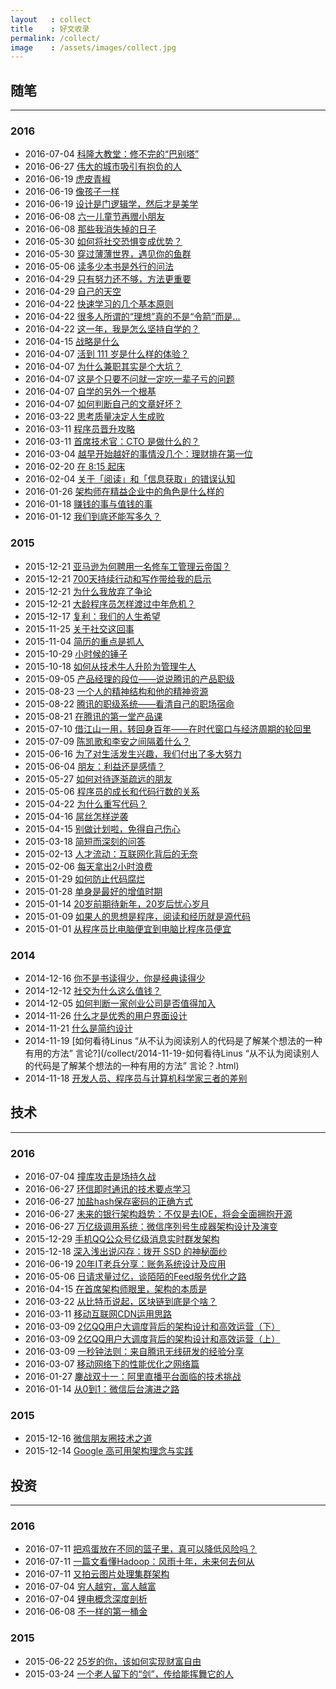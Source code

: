 ```yaml
---
layout   : collect
title    : 好文收录
permalink: /collect/
image    : /assets/images/collect.jpg
---
```



## 随笔
-------------------------------------------------------------------------------

### 2016
  - 2016-07-04 [科隆大教堂：修不完的“巴别塔”](http://www.yuntoo.com/inspiration/15525)
  - 2016-06-27 [伟大的城市吸引有抱负的人](https://wap.koudaitong.com/v2/showcase/feature?alias=10l1weggo&spm=m1466571032871991689732209.autoreply&redirect_count=1)
  - 2016-06-19 [虎皮青椒](http://mp.weixin.qq.com/s?__biz=MzA4NDIyMTEyMA==&mid=200151097&idx=2&sn=3861ff9f981e5ef82984929a41ef2e9b&scene=2&srcid=0616Cb8MAElBfEOq395CgVVX&from=timeline&isappinstalled=0)
  - 2016-06-19 [像孩子一样](http://mp.weixin.qq.com/s?__biz=MjM5NjIyODQyOQ==&mid=401102266&idx=1&sn=5bea192ccd79bb06bfe02e81d34a1030&scene=4#wechat_redirec)
  - 2016-06-19 [设计是门逻辑学，然后才是美学](http://mp.weixin.qq.com/s?__biz=MzA4ODgwNjk1MQ==&mid=2653788300&idx=1&sn=d66d4b6db64fa3d4c70200becfbdd425&scene=0)
  - 2016-06-08 [六一儿童节再赠小朋友](http://mp.weixin.qq.com/s?__biz=MjM5MjAzODU2MA==&mid=2652779773&idx=1&sn=2b2186520e8f363e8a9951357c205af9&scene=0)
  - 2016-06-08 [那些我消失掉的日子](http://mp.weixin.qq.com/s?__biz=MjM5MjAzODU2MA==&mid=2652779781&idx=1&sn=b8ba49c4c7c40196f9852b47f08be586&scene=0)
  - 2016-05-30 [如何将社交恐惧变成优势？](http://mp.weixin.qq.com/s?__biz=MzI0NzE2ODc1Nw==&mid=2650227607&idx=1&sn=ac26a6c95c364b966e2ccf85668c4027&scene=2&srcid=0524M4YrBDLL2IjodFlYSatB&from=timeline&isappinstalled=0)
  - 2016-05-30 [穿过薄薄世界，遇见你的鱼群](http://mp.weixin.qq.com/s?__biz=MzI2OTA3MTA5Mg==&mid=2651747378&idx=1&sn=57311bd00294d9c627e19ad948813911&scene=0)
  - 2016-05-06 [读多少本书是外行的问法](http://mp.weixin.qq.com/s?__biz=MzA5OTc3NzEzMw==&mid=405798320&idx=1&sn=a856af913642cdf07d3214f87029d5a2&scene=0)
  - 2016-04-29 [只有努力还不够，方法更重要](http://mp.weixin.qq.com/s?__biz=MzA3MjM2MzYzOQ==&mid=2651359476&idx=1&sn=1de11bbe5ebb75dc081cb259a020d3ab&scene=0)
  - 2016-04-29 [自己的天空](http://mp.weixin.qq.com/s?__biz=MjM5MjAzODU2MA==&mid=2652779670&idx=1&sn=f42d06c9748440777bfc319cb5956e4a&scene=0)
  - 2016-04-22 [快速学习的几个基本原则](http://mp.weixin.qq.com/s?__biz=MzAxNzI4MTMwMw==&mid=2651629655&idx=1&sn=6957c159e21d392aaf757b81cf4a602b&scene=0)
  - 2016-04-22 [很多人所谓的“理想”真的不是“令箭”而是...](http://mp.weixin.qq.com/s?__biz=MzAxNzI4MTMwMw==&mid=2651629671&idx=1&sn=3935561f1d76d11b8512f8057247d7c4&scene=0)
  - 2016-04-22 [这一年，我是怎么坚持自学的？](http://mp.weixin.qq.com/s?__biz=MzA5MDg0MzA4NQ==&mid=401473629&idx=1&sn=cf945ef0788390c6b12dc99c078a310c&scene=2&srcid=0424M3kmLRZf9AS4jRgw11Ne&from=timeline&isappinstalled=0)
  - 2016-04-15 [战略是什么](http://mp.weixin.qq.com/s?__biz=MzA3ODQzNzU4OQ==&mid=402802580&idx=1&sn=3cd73a5a32184eeeb4066a6cc3214f3b&scene=0)
  - 2016-04-07 [活到 111 岁是什么样的体验？](http://mp.weixin.qq.com/s?__biz=MzAxNzI4MTMwMw==&mid=402987984&idx=1&sn=8e57b0c6e9d9b94878d8ed08f453c560&scene=0)
  - 2016-04-07 [为什么兼职其实是个大坑？](http://mp.weixin.qq.com/s?__biz=MzAwMDgyMTA3Mg==&mid=402001188&idx=1&sn=55bed567c5a2a844edbecb8bcd2dab46&scene=4)
  - 2016-04-07 [这是个只要不问就一定吃一辈子亏的问题](http://mp.weixin.qq.com/s?__biz=MzAxNzI4MTMwMw==&mid=402409740&idx=1&sn=2e6faafcb6a8e97bd7fecf9d00db82cb)
  - 2016-04-07 [自学的另外一个根基](http://mp.weixin.qq.com/s?__biz=MzAxNzI4MTMwMw==&mid=401590797&idx=2&sn=d879902d780341b6faf3de0fbe1ed91c&scene=21)
  - 2016-04-07 [如何判断自己的文章好坏？](http://mp.weixin.qq.com/s?__biz=MzAwMDgyMTA3Mg==&mid=402554543&idx=1&sn=b8e323e2f3cb2d4bf7e18eebaba5962f&scene=0)
  - 2016-03-22 [思考质量决定人生成败](http://mp.weixin.qq.com/s?__biz=MzA3MjM2MzYzOQ==&mid=402911075&idx=1&sn=c9c522ca29ef940a0a34f9e45e3ccde4&scene=0)
  - 2016-03-11 [程序员晋升攻略](http://mp.weixin.qq.com/s?__biz=MzA5MTE0MDUxMA==&mid=404382284&idx=1&sn=87f0cdcb5c41bb556304b0bfb038f4ee&scene=4)
  - 2016-03-11 [首席技术官：CTO 是做什么的？](http://mp.weixin.qq.com/s?__biz=MzA4NTU2MTg3MQ==&mid=405800426&idx=1&sn=7d446c5db81aceb6f4f9a05afa5b75dc&scene=0)
  - 2016-03-04 [越早开始越好的事情没几个：理财排在第一位](http://mp.weixin.qq.com/s?__biz=MzAxNzI4MTMwMw==&mid=210860540&idx=1&sn=7dc4896242df1adb557ab94744e81edd&scene=2&srcid=1006ySpkVEkarsf8DiobobIL&from=timeline&isappinstalled=0)
  - 2016-02-20 [在 8:15 起床](http://mp.weixin.qq.com/s?__biz=MjM5MjAzODU2MA==&mid=401998165&idx=1&sn=c1dfbaba5b0ff28a71e7993e623aef4e&scene=2&srcid=0220o9rC4l4C5V4o9KAvW23h&from=timeline&isappinstalled=0)
  - 2016-02-04 [关于「阅读」和「信息获取」的错误认知](http://mp.weixin.qq.com/s?__biz=MjM5ODIyMTE0MA==&mid=402301357&idx=1&sn=ec748667b0f1f5263ebb0c4294b27c13&scene=0#wechat_redirect)
  - 2016-01-26 [架构师在精益企业中的角色是什么样的](http://mp.weixin.qq.com/s?__biz=MjM5MDE0Mjc4MA==&mid=402424457&idx=1&sn=ee02b11223d58c236eeff5a6a578b75f&scene=0#wechat_redirect)
  - 2016-01-18 [赚钱的事与值钱的事](http://mp.weixin.qq.com/s?__biz=MjM5MjA4MjU4MQ==&mid=405602254&idx=1&sn=931de0a6fdb094aa416b1b27aaa87e05&scene=0#wechat_redirect)
  - 2016-01-12 [我们到底还能写多久？](http://mp.weixin.qq.com/s?__biz=MzA4NDEzNTMyMA==&mid=401655133&idx=1&sn=ce95f714ec62835ff6904f695c1c52c2&scene=0)

### 2015
  - 2015-12-21 [亚马逊为何聘用一名修车工管理云帝国？](http://tech.qq.com/a/20130221/000114.htm)
  - 2015-12-21 [700天持续行动和写作带给我的启示](http://mp.weixin.qq.com/s?__biz=MzAxNzI4MTMwMw==&mid=401253272&idx=2&sn=d6f260c988e5ff0649fb82bb740f4bab&scene=0#wechat_redirect)
  - 2015-12-21 [为什么我放弃了争论](http://mp.weixin.qq.com/s?__biz=MzAxNzI4MTMwMw==&mid=401232868&idx=1&sn=409a658e2642422cc2151fb02997add4&scene=0#wechat_redirect)
  - 2015-12-21 [大龄程序员怎样渡过中年危机？](http://mp.weixin.qq.com/s?__biz=MzA4NzA2NjcyMg==&mid=401318344&idx=1&sn=16ec5029c9837de19716fd9834c6693a&scene=0#wechat_redirect)
  - 2015-12-17 [复利：我们的人生希望](http://mp.weixin.qq.com/s?__biz=MzAxNzI4MTMwMw==&mid=401199907&idx=1&sn=0d5395ca0f0737afefc72a48c7ecd278&scene=2&srcid=12183txqtZ8WyA0sGoJna9IR&from=timeline&isappinstalled=0)
  - 2015-11-25 [关于社交这回事](http://mp.weixin.qq.com/s?__biz=MzA3MDMwOTcwMg==&mid=400481533&idx=1&sn=1952f96ed32f4a1bf911195f7c94c2dd&scene=0#wechat_redirect)
  - 2015-11-04 [简历的重点是抓人](http://mp.weixin.qq.com/s?__biz=MzA3MDMwOTcwMg==&mid=400281808&idx=1&sn=8df65be25bbd0a71f05763f90407c28b&scene=24&srcid=1109bRTu2nA6selXq3NWgoLd#wechat_redirect)
  - 2015-10-29 [小时候的锤子](http://mp.weixin.qq.com/s?__biz=MzA4NDEzNTMyMA==&mid=400137322&idx=1&sn=5eab529cd58a588e8e7da37255d0a60e&scene=0#wechat_redirect)
  - 2015-10-18 [如何从技术牛人升阶为管理牛人](http://mp.weixin.qq.com/s?__biz=MjAzNzMzNTkyMQ==&mid=400063279&idx=1&sn=8626ef7f5a6904ea30cf922b47e161c5&scene=0#wechat_redirect)
  - 2015-09-05 [产品经理的段位——说说腾讯的产品职级](http://mp.weixin.qq.com/s?__biz=MjM5MjA4MjU4MQ==&mid=210851763&idx=1&sn=a830cf763d5e84d323f11c462878eed7&scene=0)
  - 2015-08-23 [一个人的精神结构和他的精神资源](http://mp.weixin.qq.com/s?__biz=MjM5MjA4MjU4MQ==&mid=210509623&idx=1&sn=bd53b0a0e730702c1e2a1e370b69326d&scene=0)
  - 2015-08-22 [腾讯的职级系统——看清自己的职场宿命](http://mp.weixin.qq.com/s?__biz=MjM5MjA4MjU4MQ==&mid=200790551&idx=1&sn=17cb243a839d12f19a997be4d2572537&scene=21)
  - 2015-08-21 [在腾讯的第一堂产品课](http://mp.weixin.qq.com/s?__biz=MjM5MjA4MjU4MQ==&mid=201017426&idx=1&sn=f34e020e5438c3618e1956cbbf2f100f&scene=21)
  - 2015-07-10 [借江山一用，转回身百年——在时代窗口与经济周期的轮回里](http://mp.weixin.qq.com/s?__biz=MjM5MjA4MjU4MQ==&mid=208766630&idx=1&sn=5f5b70f64e73fa2cb5d4cc83fffe05b8&scene=2#rd)
  - 2015-07-09 [陈凯歌和李安之间隔着什么？](http://mp.weixin.qq.com/s?__biz=MjM5OTAwNTQ0MA==&mid=208205965&idx=1&sn=748a5ecfcfadee9d1f60b2a68c3c9874#rd)
  - 2015-06-16 [为了对生活发生兴趣，我们付出了多大努力](http://mp.weixin.qq.com/s?__biz=MzAxMTEyOTQ5OQ==&mid=213243283&idx=1&sn=59773cb8ef5cf8270f605a9e4aec7e8a#rd)
  - 2015-06-04 [朋友：利益还是感情？](http://mp.weixin.qq.com/s?__biz=MzAxMTEyOTQ5OQ==&mid=212685047&idx=1&sn=c6637e5bae4f355ab17952b175dc3d49#rd)
  - 2015-05-27 [如何对待逐渐疏远的朋友](http://mp.weixin.qq.com/s?__biz=MzAxMTEyOTQ5OQ==&mid=212276407&idx=1&sn=0d3166f90c23ca34d1691b38ee8a5f6f#rd)
  - 2015-05-06 [程序员的成长和代码行数的关系](http://mp.weixin.qq.com/s?__biz=MzAxMTEyOTQ5OQ==&mid=211244989&idx=1&sn=02d3612c3dd48d7080c08f9a1fdaa890#rd)
  - 2015-04-22 [为什么重写代码？](http://mp.weixin.qq.com/s?__biz=MzAxMTEyOTQ5OQ==&mid=210785461&idx=1&sn=1f36977945bc5455adbb2dcabc07404c#rd)
  - 2015-04-16 [屌丝怎样逆袭](http://mp.weixin.qq.com/s?__biz=MzAxMTEyOTQ5OQ==&mid=210553300&idx=1&sn=f009836416ed6d82dd4a2e93fdbe1871#rd)
  - 2015-04-15 [别做计划啦，免得自己伤心](http://mp.weixin.qq.com/s?__biz=MzAxMTEyOTQ5OQ==&mid=210508444&idx=1&sn=3c42618bd2efe4163659973232d5ada7#rd)
  - 2015-03-18 [简短而深刻的问答](/collect/2015-03-18-简短而深刻的问答.html)
  - 2015-02-13 [人才流动：互联网化背后的无奈](/collect/2015-02-13-人才流动：互联网化背后的无奈.html)
  - 2015-02-06 [每天拿出2小时浪费](/collect/2015-02-06-每天拿出2小时浪费.html)
  - 2015-01-29 [如何防止代码腐烂](/collect/2015-01-29-如何防止代码腐烂.html)
  - 2015-01-28 [单身是最好的增值时期](/collect/2015-01-28-单身是最好的增值时期.html)
  - 2015-01-14 [20岁前期待新年，20岁后忧心岁月](/collect/2015-01-14-20岁前期待新年，20岁后忧心岁月.html)
  - 2015-01-09 [如果人的思想是程序，阅读和经历就是源代码](/collect/2015-01-09-如果人的思想是程序，阅读和经历就是源代码.html)
  - 2015-01-01 [从程序员比电脑便宜到电脑比程序员便宜](/collect/2015-01-01-从程序员比电脑便宜到电脑比程序员便宜.html)

### 2014
  - 2014-12-16 [你不是书读得少，你是经典读得少](/collect/2014-12-16-你不是书读得少，你是经典读得少.html)
  - 2014-12-12 [社交为什么这么值钱？](/collect/2014-12-12-社交为什么这么值钱？.html)
  - 2014-12-05 [如何判断一家创业公司是否值得加入](/collect/2014-12-05-如何判断一家创业公司是否值得加入.html)
  - 2014-11-26 [什么才是优秀的用户界面设计](/collect/2014-11-26-什么才是优秀的用户界面设计.html)
  - 2014-11-21 [什么是简约设计](/collect/2014-11-21-什么是简约设计.html)
  - 2014-11-19 [如何看待Linus “从不认为阅读别人的代码是了解某个想法的一种有用的方法” 言论?](/collect/2014-11-19-如何看待Linus “从不认为阅读别人的代码是了解某个想法的一种有用的方法” 言论？.html)
  - 2014-11-18 [开发人员、程序员与计算机科学家三者的差别](/collect/2014-11-18-开发人员、程序员与计算机科学家三者的差别.html)


## 技术
-------------------------------------------------------------------------------

### 2016
  - 2016-07-04 [撞库攻击是场持久战](http://mp.weixin.qq.com/s?__biz=MjM5OTk2MTMxOQ==&mid=2727827047&idx=1&sn=53b703e555c83ccc0399473d914902ff&scene=0)
  - 2016-06-27 [环信即时通讯的技术要点学习](http://mp.weixin.qq.com/s?__biz=MzAwNjQwNzU2NQ==&mid=2650342773&idx=1&sn=ed013e21e081c81c2a4dbf220df732d9&scene=2&srcid=0626bW6vBht4UtgyacDVKZXc&from=timeline&isappinstalled=0)
  - 2016-06-27 [加盐hash保存密码的正确方式](http://drops.wooyun.org/papers/1066)
  - 2016-06-27 [未来的银行架构趋势：不仅是去IOE，将会全面拥抱开源](http://mp.weixin.qq.com/s?__biz=MzA5Nzc4OTA1Mw==&mid=410154363&idx=1&sn=bf7fc1146666f27a2da6b124b441024f&scene=0)
  - 2016-06-27 [万亿级调用系统：微信序列号生成器架构设计及演变](http://mp.weixin.qq.com/s?__biz=MjM5MDE0Mjc4MA==&mid=2650992918&idx=1&sn=be5121c3c57257291a30715ef7130a90&scene=0)
  - 2015-12-29 [手机QQ公众号亿级消息实时群发架构](http://www.php230.com/weixin1450768436.html)
  - 2015-12-18 [深入浅出说闪存：拨开 SSD 的神秘面纱](http://mp.weixin.qq.com/s?__biz=MzA4Nzg5Nzc5OA==&mid=400397199&idx=1&sn=18ab1666d1b433b21c4f43506651d812&scene=2&srcid=1116FRz3QBvx1aLGtAMOLl5L)
  - 2016-06-19 [20年IT老兵分享：账务系统设计及应用](https://mp.weixin.qq.com/cgi-bin/appmsg?begin=0&count=10&t=media/appmsg_list&type=10&action=list_card&lang=zh_CN&token=809860472)
  - 2016-05-06 [日请求量过亿，谈陌陌的Feed服务优化之路](http://mp.weixin.qq.com/s?__biz=MzA5Nzc4OTA1Mw==&mid=2659597071&idx=1&sn=cd8df9f8c52dfbfb54e65adbe19fae27&scene=0)
  - 2016-04-15 [在首席架构师眼里，架构的本质是](http://mp.weixin.qq.com/s?__biz=MzA4NTU2MTg3MQ==&mid=407250191&idx=1&sn=abbda20219694844554d8318fba23693&scene=0)
  - 2016-03-22 [从比特币说起，区块链到底是个啥？](http://mp.weixin.qq.com/s?__biz=MjM5MDE0Mjc4MA==&mid=403164652&idx=1&sn=4ec9417c7a28ee584684367b8b2358da&scene=0)
  - 2016-03-11 [移动互联网CDN运用思路](http://mp.weixin.qq.com/s?__biz=MzI4MjA4ODU0Ng==&mid=402603447&idx=1&sn=a66afa8393ffe5b8272ec0733f3ad1fa&scene=0)
  - 2016-03-09 [2亿QQ用户大调度背后的架构设计和高效运营（下）](http://dataunion.org/21595.html)
  - 2016-03-09 [2亿QQ用户大调度背后的架构设计和高效运营（上）](http://dataunion.org/21591.html)
  - 2016-03-09 [一秒钟法则：来自腾讯无线研发的经验分享](http://djt.qq.com/article/view/1130?ADTAG=email.InnerAD.weekly.20140415)
  - 2016-03-07 [移动网络下的性能优化之网络篇](http://mp.weixin.qq.com/s?__biz=MjM5MzA0ODkyMA==&mid=405933379&idx=1&sn=56f20f2cb7980832aeebdd7d592ec3a0&scene=0)
  - 2016-01-27 [鏖战双十一：阿里直播平台面临的技术挑战](http://mp.weixin.qq.com/s?__biz=MjM5MDE0Mjc4MA==&mid=402443318&idx=1&sn=8fc8896b86f2f385c428e7ab558d16e9&scene=0)
  - 2016-01-14 [从0到1：微信后台演进之路](http://mp.weixin.qq.com/s?__biz=MjM5MDE0Mjc4MA==&mid=402340325&idx=1&sn=5b7bf6025b1a83a0e529e630fc95ae28&scene=2&srcid=0115qK1uxBheullVx9Wolnt8&from=timeline&isappinstalled=0)

### 2015
  - 2015-12-16 [微信朋友圈技术之道](http://mp.weixin.qq.com/s?__biz=MjM5MDE0Mjc4MA==&mid=401735823&idx=1&sn=7a4df58c22d9d3145e0692dd580f6a3d&scene=0)
  - 2015-12-14 [Google 高可用架构理念与实践](http://mp.weixin.qq.com/s?__biz=MzAwMDU1MTE1OQ==&mid=402738153&idx=1&sn=af5e76aad269799e517607cdc2cfaf06&scene=2&srcid=1214WRHbvtYoHngyBagxE9Yz&from=timeline&isappinstalled=0)


## 投资
-------------------------------------------------------------------------------

### 2016
  - 2016-07-11 [把鸡蛋放在不同的篮子里，真可以降低风险吗？](http://mp.weixin.qq.com/s?__biz=MzA5MjE3ODgzNA==&mid=2652231356&idx=1&sn=7fa61b5f52430673e5b9f69eeec6dc50&scene=0)
  - 2016-07-11 [一篇文看懂Hadoop：风雨十年，未来何去何从](http://mp.weixin.qq.com/s?__biz=MjM5MDE0Mjc4MA==&mid=403025428&idx=1&sn=bb2c0380ce29dc3cecf5f6a2afe36960&scene=0)
  - 2016-07-11 [又拍云图片处理集群架构](http://mp.weixin.qq.com/s?__biz=MzAwMDU1MTE1OQ==&mid=404669856&idx=1&sn=fd2856ac13112416833e41093f66735c&scene=0)
  - 2016-07-04 [穷人越穷，富人越富](https://xueqiu.com/8342630583/41208274)
  - 2016-07-04 [锂电概念深度剖析](http://mp.weixin.qq.com/s?__biz=MzA5MjE3ODgzNA==&mid=2652231226&idx=1&sn=c5b5ec5141541b53c51c560c5a613e04&scene=0)
  - 2016-06-08 [不一样的第一桶金](https://xueqiu.com/1091244780/69500739)

### 2015
  - 2015-06-22 [25岁的你，该如何实现财富自由](http://mp.weixin.qq.com/s?__biz=MzAxMTEyOTQ5OQ==&mid=213501675&idx=1&sn=144872466ed15e59f4a7ef2c45768e38#rd)
  - 2015-03-24 [一个老人留下的“剑”，传给能挥舞它的人](/collect/2015-03-24-一个老人留下的“剑”，传给能挥舞它的人.html)
